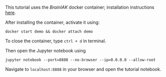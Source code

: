 This tutorial uses the *BrainIAK* docker container; installation instructions [here](https://github.com/brainiak/brainiak).

After installing the container, activate it using:
```
docker start demo && docker attach demo
```
To close the container, type `ctrl + d` in terminal.

Then open the Jupyter notebook using
```
jupyter notebook --port=8888 --no-browser --ip=0.0.0.0 --allow-root
```

Navigate to `localhost:8888` in your browser and open the tutorial notebook.

